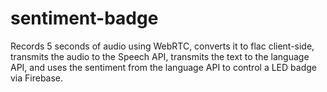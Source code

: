 # sentiment-badge
Records 5 seconds of audio using WebRTC, converts it to flac client-side,
transmits the audio to the Speech API, transmits the text to the language API,
and uses the sentiment from the language API to control a LED badge via
Firebase.

